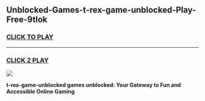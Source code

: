 
## Unblocked-Games-t-rex-game-unblocked-Play-Free-9tlok
<h3>
<a href="https://premium76.site?title=t-rex-game-unblocked&ref=21A">CLICK TO PLAY</a></h3>
<hr>

<h3>
<a href="https://premium76.site?title=t-rex-game-unblocked&ref=21A">CLICK 2 PLAY</a>
  
</h3>

<a href="https://premium76.site?title=t-rex-game-unblocked&ref=21A"><img src="https://clearcache.store/games.png"></a>


**t-rex-game-unblocked games unblocked: Your Gateway to Fun and Accessible Online Gaming**
